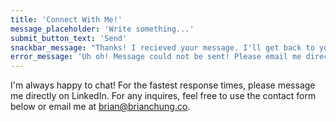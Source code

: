 ```yaml
---
title: 'Connect With Me!'
message_placeholder: 'Write something...'
submit_button_text: 'Send'
snackbar_message: "Thanks! I recieved your message. I'll get back to you as soon as possible!"
error_message: 'Uh oh! Message could not be sent! Please email me directly'
---
```


I'm always happy to chat! For the fastest response times, please message me directly on LinkedIn. For any inquires, feel free to use the contact form below or email me at [brian@brianchung.co](mailto:brian@brianchung.co).
